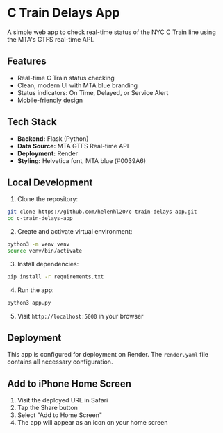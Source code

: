 # C Train Delays App

A simple web app to check real-time status of the NYC C Train line using the MTA's GTFS real-time API.

## Features

- Real-time C Train status checking
- Clean, modern UI with MTA blue branding
- Status indicators: On Time, Delayed, or Service Alert
- Mobile-friendly design

## Tech Stack

- **Backend:** Flask (Python)
- **Data Source:** MTA GTFS Real-time API
- **Deployment:** Render
- **Styling:** Helvetica font, MTA blue (#0039A6)

## Local Development

1. Clone the repository:
```bash
git clone https://github.com/helenhl20/c-train-delays-app.git
cd c-train-delays-app
```

2. Create and activate virtual environment:
```bash
python3 -m venv venv
source venv/bin/activate
```

3. Install dependencies:
```bash
pip install -r requirements.txt
```

4. Run the app:
```bash
python3 app.py
```

5. Visit `http://localhost:5000` in your browser

## Deployment

This app is configured for deployment on Render. The `render.yaml` file contains all necessary configuration.

## Add to iPhone Home Screen

1. Visit the deployed URL in Safari
2. Tap the Share button
3. Select "Add to Home Screen"
4. The app will appear as an icon on your home screen
